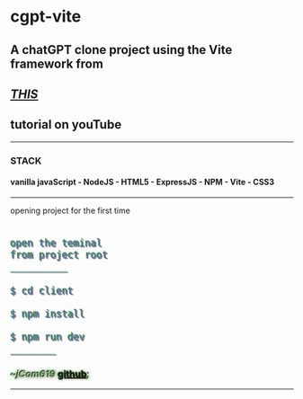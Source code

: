 # cgpt-vite

## A chatGPT clone project using the Vite framework from

## [***THIS***](https://youtu.be/2FeymQoKvrk)

## tutorial on youTube

---

### **STACK**

#### vanilla javaScript - NodeJS - HTML5 - ExpressJS - NPM - Vite - CSS3

---

>
opening project for the first time
>

<div style="font-size:20px;text-shadow:1px 1px 1px #ffffff77,-1px -1px 1px #007700,1px 1px 1px #000000;color:#5555ff88;text-align:start;align-items:start;justify-content:start;">

```bash

open the teminal 
from project root
__________
                         
$ cd client

$ npm install

$ npm run dev
________

```

</div>
<h3 style="color:#ffffff77;text-shadow:1px 1px 6px #7f000044,-1px -1px 4px #007700,-1px -1px 1px #000000;">

***~jCom619*** [github]("https://jcom619.github.io/cgpt-vite/");

---

</h3>
